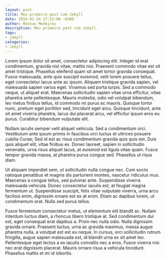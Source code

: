 ```yaml
---
layout: post
title: Meu primeiro post com Jekyll
date: 2016-01-24 17:22:00 -0300
author: Mateus Medeiros
description: Meu primeiro post com Jekyll.
tags: 
- jekyll
categories:
- Jekyll
---
```


Lorem ipsum dolor sit amet, consectetur adipiscing elit. Integer id erat condimentum, gravida nisi vitae, mattis nisi. Praesent commodo vitae est sit amet tristique. Phasellus eleifend quam sit amet tortor gravida consequat. Fusce malesuada, ante quis suscipit euismod, velit lorem posuere tellus, eget consectetur lacus ante ac ipsum. Aliquam tristique gravida sapien, vel malesuada sapien varius eget. Vivamus sed porta turpis. Sed a commodo neque, ut aliquet erat. Maecenas sollicitudin sapien vitae urna efficitur, vitae pharetra ante pellentesque. Mauris molestie, odio vel volutpat bibendum, leo metus finibus tellus, id commodo mi purus ac mauris. Quisque tortor nunc, pretium eget porttitor sed, tincidunt eget arcu. Quisque tincidunt, ante sit amet viverra pharetra, lacus dui placerat arcu, vel efficitur ipsum eros eu purus. Curabitur bibendum vulputate elit.

Nullam iaculis semper velit aliquet vehicula. Sed a condimentum orci. Vestibulum ante ipsum primis in faucibus orci luctus et ultrices posuere cubilia Curae; Sed id est ac risus condimentum gravida quis quis est. Duis quis aliquet elit, vitae finibus ex. Donec laoreet, sapien in sollicitudin venenatis, urna risus aliquet lacus, at euismod est ligula vitae quam. Fusce tempor gravida massa, at pharetra purus congue sed. Phasellus ut risus diam.

Ut aliquam imperdiet sem, ut sollicitudin nulla congue nec. Cum sociis natoque penatibus et magnis dis parturient montes, nascetur ridiculus mus. Maecenas a congue tellus, sed pulvinar ante. Suspendisse viverra malesuada vehicula. Donec consectetur iaculis est, at feugiat magna fermentum ut. Suspendisse suscipit, felis vitae vulputate viverra, urna arcu facilisis enim, dignissim ornare est ex at enim. Etiam ac dapibus lorem, ut condimentum erat. Nulla sed purus tellus.

Fusce fermentum consectetur metus, ut elementum elit blandit ac. Nullam interdum luctus diam, a rhoncus libero tristique at. Sed condimentum dui est, eget consequat erat dapibus a. Proin nec nulla odio. Nulla dignissim gravida ornare. Praesent luctus, urna ac gravida maximus, massa augue pharetra nulla, a volutpat est est eu neque. In cursus, orci sollicitudin rutrum fringilla, augue sapien malesuada est, id blandit urna ex sit amet leo. Pellentesque eget lectus a ex iaculis convallis nec a eros. Fusce viverra nisi nec erat dignissim placerat. Mauris ornare risus a vehicula tincidunt. Phasellus mattis et mi id lobortis.